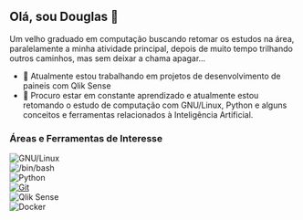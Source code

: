 ## Olá, sou Douglas 👋

<!--
**douglassgomes/douglassgomes** is a ✨ _special_ ✨ repository because its `README.md` (this file) appears on your GitHub profile.
-->

Um velho graduado em computação buscando retomar os estudos na área, paralelamente a minha atividade principal, depois de muito tempo trilhando outros caminhos, mas sem deixar a chama apagar...

- 🔭 Atualmente estou trabalhando em projetos de desenvolvimento de paineis com Qlik Sense
- 🌱 Procuro estar em constante aprendizado e atualmente estou retomando o estudo de computação com GNU/Linux, Python e alguns conceitos e ferramentas relacionados à Inteligência Artificial.

### Áreas e Ferramentas de Interesse

![GNU/Linux](https://img.shields.io/badge/gnu/linux-FCC624?style=for-the-badge&logo=linux&logoColor=000)</br>
![/bin/bash](https://img.shields.io/badge/shell-script-000?style=for-the-badge&logo=shell&logoColor=5495E)</br>
![Python](https://img.shields.io/badge/Python-blue?style=for-the-badge&logo=python&logoColor=yellow)</br>
[![Git](https://img.shields.io/badge/GIT-E44C30?style=for-the-badge&logo=git&logoColor=white)](https://github.com/douglassgomes)</br>
![Qlik Sense](https://img.shields.io/badge/qlik-sense-5495E?style=for-the-badge&logo=qlik&logoColor=white)</br>
![Docker](https://img.shields.io/badge/docker-000?style=for-the-badge&logo=docker&logoColor=1d64ee)</br>

<!--
![Apache](https://img.shields.io/badge/apache-742a81?style=for-the-badge&logo=apache&logoColor=orange)
![PHP](https://img.shields.io/badge/php-acb3d3?style=for-the-badge&logo=php&logoColor=484c88)

- 👯 I’m looking to collaborate on ...
- 🤔 I’m looking for help with ...
- 💬 Ask me about ...
- 📫 How to reach me: ...
- 😄 Pronouns: ...
- ⚡ Fun fact: ...
-->
